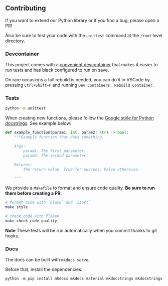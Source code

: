 
## Contributing

If you want to extend our Python library or if you find a bug, please open a PR!

Also be sure to test your code with the `unittest` command at the `/root` level directory.

### Devcontainer

This project comes with a [convenient devcontainer](https://www.loom.com/share/a183c4a351ed4700a79476fedf08ab9b) that makes it easier to run tests and has black configured to run on save.

On rare occasions a full rebuild is needed, you can do it in VSCode by pressing `Ctrl+Shift+P` and running `Dev Containers: Rebuild Container`.

### Tests

```bash
python -m unittest
```

When creating new functions, please follow the [Google style for Python docstrings](https://sphinxcontrib-napoleon.readthedocs.io/en/latest/example_google.html). See example below:

```python
def example_function(param1: int, param2: str) -> bool:
    """Example function that does something.

    Args:
        param1: The first parameter.
        param2: The second parameter.

    Returns:
        The return value. True for success, False otherwise.

    """
```

We provide a `Makefile` to format and ensure code quality. **Be sure to run them before creating a PR**.

```bash
# format code with `black` and `isort`
make style

# check code with flake8
make check_code_quality
```

**Note** These tests will be run automatically when you commit thanks to git hooks.

### Docs

The docs can be built with `mkdocs serve`.

Before that, install the dependencies:

```python
python -m pip install mkdocs mkdocs-material mkdocstrings mkdocstrings[python]
```
